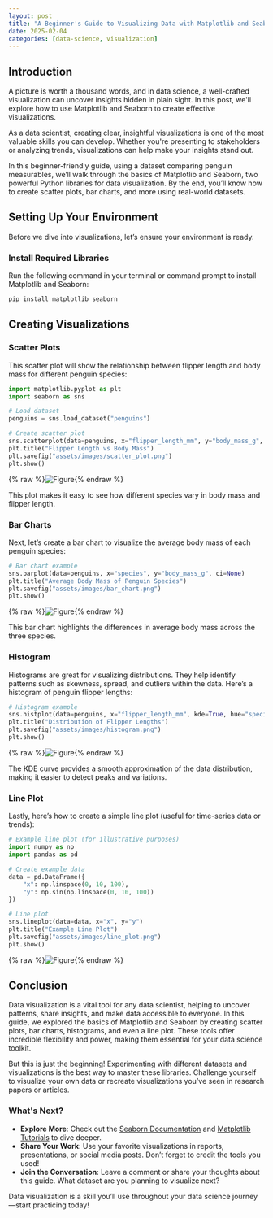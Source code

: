 ```yaml
---
layout: post
title: "A Beginner's Guide to Visualizing Data with Matplotlib and Seaborn"
date: 2025-02-04
categories: [data-science, visualization]
---
```


## Introduction

A picture is worth a thousand words, and in data science, a well-crafted visualization can uncover insights hidden in plain sight. In this post, we'll explore how to use Matplotlib and Seaborn to create effective visualizations.

As a data scientist, creating clear, insightful visualizations is one of the most valuable skills you can develop. Whether you're presenting to stakeholders or analyzing trends, visualizations can help make your insights stand out.

In this beginner-friendly guide, using a dataset comparing penguin measurables, we’ll walk through the basics of Matplotlib and Seaborn, two powerful Python libraries for data visualization. By the end, you’ll know how to create scatter plots, bar charts, and more using real-world datasets.

## Setting Up Your Environment

Before we dive into visualizations, let’s ensure your environment is ready.

### Install Required Libraries
Run the following command in your terminal or command prompt to install Matplotlib and Seaborn:
```bash
pip install matplotlib seaborn
```

## Creating Visualizations

### Scatter Plots

This scatter plot will show the relationship between flipper length and body mass for different penguin species:

```python
import matplotlib.pyplot as plt
import seaborn as sns

# Load dataset
penguins = sns.load_dataset("penguins")

# Create scatter plot
sns.scatterplot(data=penguins, x="flipper_length_mm", y="body_mass_g", hue="species")
plt.title("Flipper Length vs Body Mass")
plt.savefig("assets/images/scatter_plot.png")
plt.show()
```

{% raw %}![Figure]({{site.url}}/{{site.baseurl}}/assets/images/scatter_plot.png){% endraw %}

This plot makes it easy to see how different species vary in body mass and flipper length.

### Bar Charts

Next, let’s create a bar chart to visualize the average body mass of each penguin species:

```python
# Bar chart example
sns.barplot(data=penguins, x="species", y="body_mass_g", ci=None)
plt.title("Average Body Mass of Penguin Species")
plt.savefig("assets/images/bar_chart.png")
plt.show()
```

{% raw %}![Figure]({{site.url}}/{{site.baseurl}}/assets/images/bar_chart.png){% endraw %}

This bar chart highlights the differences in average body mass across the three species.

### Histogram

Histograms are great for visualizing distributions. They help identify patterns such as skewness, spread, and outliers within the data. Here’s a histogram of penguin flipper lengths:

```python
# Histogram example
sns.histplot(data=penguins, x="flipper_length_mm", kde=True, hue="species", bins=20)
plt.title("Distribution of Flipper Lengths")
plt.savefig("assets/images/histogram.png")
plt.show()
```

{% raw %}![Figure]({{site.url}}/{{site.baseurl}}/assets/images/histogram.png){% endraw %}

The KDE curve provides a smooth approximation of the data distribution, making it easier to detect peaks and variations.

### Line Plot 

Lastly, here’s how to create a simple line plot (useful for time-series data or trends):

```python
# Example line plot (for illustrative purposes)
import numpy as np
import pandas as pd

# Create example data
data = pd.DataFrame({
    "x": np.linspace(0, 10, 100),
    "y": np.sin(np.linspace(0, 10, 100))
})

# Line plot
sns.lineplot(data=data, x="x", y="y")
plt.title("Example Line Plot")
plt.savefig("assets/images/line_plot.png")
plt.show()
```

{% raw %}![Figure]({{site.url}}/{{site.baseurl}}/assets/images/line_plot.png){% endraw %}

## Conclusion

Data visualization is a vital tool for any data scientist, helping to uncover patterns, share insights, and make data accessible to everyone. In this guide, we explored the basics of Matplotlib and Seaborn by creating scatter plots, bar charts, histograms, and even a line plot. These tools offer incredible flexibility and power, making them essential for your data science toolkit.

But this is just the beginning! Experimenting with different datasets and visualizations is the best way to master these libraries. Challenge yourself to visualize your own data or recreate visualizations you’ve seen in research papers or articles.

### What's Next?

- **Explore More**: Check out the [Seaborn Documentation](https://seaborn.pydata.org/) and [Matplotlib Tutorials](https://matplotlib.org/stable/tutorials/index.html) to dive deeper.
- **Share Your Work**: Use your favorite visualizations in reports, presentations, or social media posts. Don’t forget to credit the tools you used!
- **Join the Conversation**: Leave a comment or share your thoughts about this guide. What dataset are you planning to visualize next?

Data visualization is a skill you’ll use throughout your data science journey—start practicing today!


